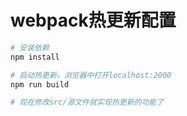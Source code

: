 # webpack热更新配置
``` bash
# 安装依赖
npm install

# 启动热更新，浏览器中打开localhost:2000
npm run build

# 现在修改src/源文件就实现热更新的功能了
```
